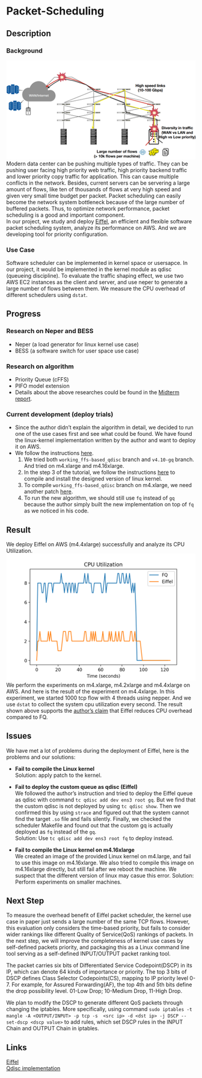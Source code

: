 Packet-Scheduling
===========================
## Description
### Background
![image](https://github.com/14-760-S20-Team7/Packet-Scheduling/blob/master/image/data_center.png)  
Modern data center can be pushing multiple types of traffic. They can be pushing user facing high priority web traffic, high priority backend traffic and lower priority copy traffic for application. This can cause multiple conflicts in the network. Besides, current servers can be servering a large amount of flows, like ten of thousands of flows at very high speed and given very small time budget per packet. Packet scheduling can easily become the network system bottleneck because of the large number of buffered packets. Thus, to optimize network performance, packet scheduling is a good and important component.  
In our project, we study and deploy [Eiffel](https://www.usenix.org/conference/nsdi19/presentation/saeed), an efficient and flexible software packet scheduling system, analyze its performance on AWS. And we are developing tool for priority configuration.

### Use Case
Software scheduler can be implemented in kernel space or usersapce. In our project, it would be implemented in the kernel module as qdisc (queueing discipline). To evaluate the traffic shaping effect, we use two AWS EC2 instances as the client and server, and use neper to generate a large number of flows between them. We measure the CPU overhead of different schedulers using `dstat`.

## Progress
### Research on Neper and BESS
- Neper (a load generator for linux kernel use case)
- BESS (a software switch for user space use case)

### Research on algorithm
- Priority Queue (cFFS)
- PIFO model extension  
-  Details about the above researches could be found in the [Midterm report](https://docs.google.com/document/d/1EVX2nIhreSNcIEetghqFkokzMUnvDQfx9hfE8U013dM/edit?ts=5e619bad#heading=h.lx1fcchkkaqo).
### **Current development (deploy trials)**
- Since the author didn’t explain the algorithm in detail, we decided to run one of the use cases first and see what could be found. We have found the linux-kernel implementation written by the author and want to deploy it on AWS.
- We follow the instructions [here](https://saeed.github.io/eiffel/).
  1. We tried both `working_ffs-based_qdisc` branch and `v4.10-gq` branch. And tried on m4.xlarge and m4.16xlarge. 
  2. In the step 3 of the tutorial, we follow the instructions [here](https://www.freecodecamp.org/news/building-and-installing-the-latest-linux-kernel-from-source-6d8df5345980/) to compile and install the designed version of linux kernel.
  3. To compile `working_ffs-based_qdisc` branch on m4.xlarge, we need another patch [here](https://git.kernel.org/pub/scm/linux/kernel/git/torvalds/linux.git/diff/?id=474c90156c8dcc2fa815e6716cc9394d7930cb9c).
  4. To run the new algorithm, we should still use `fq` instead of `gq` because the author simply built the new implementation on top of `fq` as we noticed in his code.


## Result  
  We deploy Eiffel on AWS (m4.4xlarge) successfully and analyze its CPU Utilization.
    ![image](https://github.com/14-760-S20-Team7/Packet-Scheduling/blob/master/image/FQ_Eiffel_CPU_Utilization.png)  
We perform the experiments on m4.xlarge, m4.2xlarge and m4.4xlarge on AWS. And here is the result of the experiment on m4.4xlarge. In this experiment, we started 1000 tcp flow with 4 threads using nepper. And we use `dstat` to collect the system cpu utilization every second. The result shown above supports the [author’s claim](https://www.usenix.org/system/files/nsdi19-saeed.pdf) that Eiffel reduces CPU overhead compared to FQ.

## Issues
We have met a lot of problems during the deployment of Eiffel, here is the problems and our solutions:
- **Fail to compile the Linux kernel**  
Solution: apply patch to the kernel.

- **Fail to deploy the custom queue as qdisc (Eiffel)**  
We followed the author’s instruction and tried to deploy the Eiffel queue as qdisc with command `tc qdisc add dev ens3 root gq`. But we find that the custom qdisc is not deployed by using `tc qdisc show`. Then we confirmed this by using `strace` and figured out that the system cannot find the target `.so` file and fails silently. Finally, we checked the scheduler Makefile and found out that the custom gq is actually deployed as `fq` instead of the `gq`.  
Solution: Use `tc qdisc add dev ens3 root fq` to deploy instead.

- **Fail to compile the Linux kernel on m4.16xlarge**  
We created an image of the provided Linux kernel on m4.large, and fail to use this image on m4.16xlarge. We also tried to compile this image on m4.16xlarge directly, but still fail after we reboot the machine. We suspect that the different version of linux may casue this error. 
Solution: Perform experiments on smaller machines.

## Next Step

To measure the overhead benefit of Eiffel packet scheduler, the kernel use case in paper just sends a large number of the same TCP flows. However, this evaluation only considers the time-based priority, but fails to consider wider rankings like different Quality of Service(QoS) rankings of packets. In the next step, we will improve the completeness of kernel use cases by self-defined packets priority, and packaging this as a Linux command line tool serving as a self-defined INPUT/OUTPUT packet ranking tool.

The packet carries six bits of Differentiated Service Codepoint(DSCP) in its IP, which can denote 64 kinds of importance or priority. The top 3 bits of DSCP defines Class Selector Codepoints(CS), mapping to IP priority level 0-7. For example, for Assured Forwarding(AF), the top 4th and 5th bits define the drop possibility level. 01-Low Drop; 10-Medium Drop, 11-High Drop. 

We plan to modify the DSCP to generate different QoS packets through changing the iptables. More specifically, using command `sudo iptables -t mangle -A <OUTPUT/INPUT> -p tcp -s  <src ip> -d <dst ip> -j DSCP --set-dscp <dscp value>` to add rules, which set DSCP rules in the INPUT Chain and OUTPUT Chain in iptables.

## Links
[Eiffel](https://www.usenix.org/conference/nsdi19/presentation/saeed)  
[Qdisc implementation](https://github.com/saeed/eiffel_linux)  

